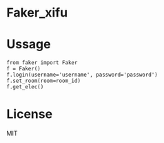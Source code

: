 # Faker_xifu

# Ussage
```pyhton
from faker import Faker
f = Faker()
f.login(username='username', password='password')
f.set_room(room=room_id)
f.get_elec()
```
# License
MIT
